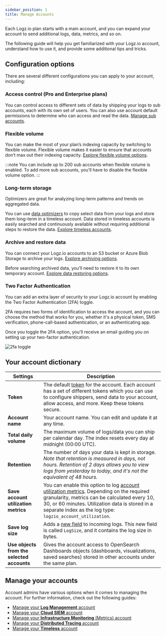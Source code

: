 ```yaml
---
sidebar_position: 1
title: Manage Accounts
---
```



Each Logz.io plan starts with a main account, and you can expand your account to send additional logs, data, metrics, and so on.

The following guide will help you get familiarized with your Logz.io account, understand how to use it, and provide some additional tips and tricks.



## Configuration options

There are several different configurations you can apply to your account, including:

### Access control (Pro and Enterprise plans)

You can control access to different sets of data by shipping your logs to sub accounts, each with its own set of users. You can also use account default permissions to determine who can access and read the data. [Manage sub accounts](https://docs.logz.io/user-guide/accounts/manage-the-main-account-and-sub-accounts.html).

### Flexible volume

You can make the most of your plan’s indexing capacity by switching to flexible volume. Flexible volume makes it easier to ensure that accounts don’t max out their indexing capacity. [Explore flexible volume options](https://docs.logz.io/user-guide/accounts/flexible-volume.html).


:::note
You can include up to 200 sub accounts when flexible volume is enabled. To add more sub accounts, you’ll have to disable the flexible volume option.
:::

### Long-term storage

Optimizers are great for analyzing long-term patterns and trends on aggregated data.

You can use [data optimizers](https://docs.logz.io/user-guide/optimizers/configure-optimizers.html) to copy select data from your logs and store them long-term in a timeless account. Data stored in timeless accounts is easily searched and continuously available without requiring additional steps to restore the data. [Explore timeless accounts](/user-guide/accounts/manage-the-main-account-and-sub-accounts.html#timeless).

### Archive and restore data

You can connect your Logz.io accounts to an S3 bucket or Azure Blob Storage to archive your logs. [Explore archiving options](https://docs.logz.io/user-guide/archive-and-restore/).

Before searching archived data, you’ll need to restore it to its own temporary account. [Explore data restoring options](https://docs.logz.io/user-guide/archive-and-restore/restore-archived-logs.html).

### Two Factor Authentication

You can add an extra layer of security to your Logz.io account by enabling the Two Factor Authentication (2FA) toggle. 

2FA requires two forms of identification to access the account, and you can choose the method that works for you, whether it's a physical token, SMS verification, phone-call-based authentication, or an authenticating app.

Once you toggle the 2FA option, you'll receive an email guiding you on setting up your two-factor authentication.

![2fa toggle](https://dytvr9ot2sszz.cloudfront.net/logz-docs/accounts/2fa-toggle.png)


## Your account dictionary


| Settings | Description |
|---|---|
| **Token** | The default [token](/user-guide/tokens/) for the account. Each account has a set of different tokens which you can use to configure shippers, send data to your account, allow access, and more. Keep these tokens secure. |
| **Account name** | Your account name. You can edit and update it at any time. |
| **Total daily volume** | The maximum volume of logs/data you can ship per calendar day. The index resets every day at midnight (00:00 UTC). |
| **Retention** | The number of days your data is kept in storage. _Note that retention is measured in days, not hours. Retention of 2 days allows you to view logs from yesterday to today, and it's not the equivalent of 48 hours._  |
| **Save account utilization metrics** | You can enable this option to log [account utilization metrics](/user-guide/accounts/manage-account-usage.html#what-are-account-utilization-metrics). Depending on the required granularity, metrics can be calculated every 10, 30, or 60 minutes. Utilization data is stored in a separate index as the log type: `logzio_account_utilization`. |
| **Save log size** | Adds a [new field](/user-guide/accounts/manage-account-usage.html#what-happens-when-i-save-log-size) to incoming logs. This new field is called `LogSize`, and it contains the log size in bytes. |
| **Use objects from the selected accounts** | Gives the account access to OpenSearch Dashboards objects (dashboards, visualizations, saved searches) stored in other accounts under the same plan. |

## Manage your accounts

Account admins have various options when it comes to managing the account. For further information, check out the following guides:

* [Manage your **Log Management** account](./manage-the-main-account-and-sub-accounts.html#logs)
* [Manage your **Cloud SIEM** account](./manage-the-main-account-and-sub-accounts.html#siem)
* [Manage your **Infrastructure Monitoring** (Metrics) account](./manage-the-main-account-and-sub-accounts.html#metrics)
* [Manage your **Distributed Tracing** account](./manage-the-main-account-and-sub-accounts.html#tracing)
* [Manage your **Timeless** account](./manage-the-main-account-and-sub-accounts.html#timeless)